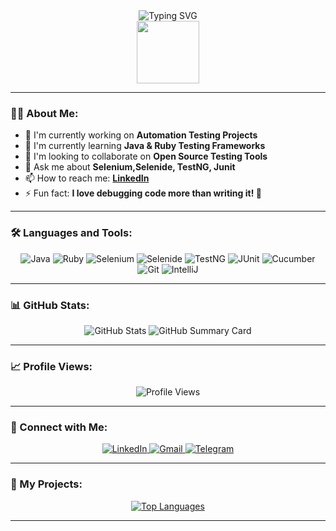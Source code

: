 <div align="center">
  <img src="https://readme-typing-svg.herokuapp.com?font=Fira+Code&weight=500&size=28&pause=1000&color=4F8CC9&center=true&vCenter=true&width=600&height=100&lines=Hi+there%2C+I'm+Irina+Chernobuk+%F0%9F%91%8B;Welcome+to+my+GitHub+Profile+%F0%9F%8C%9F;Automation+QA+Engineer+%F0%9F%92%BB" alt="Typing SVG" />
</div>

<div align="center">
  <img src="https://media.giphy.com/media/M9gbBd9nbDrOTu1Mqx/giphy.gif" width="100"/>
</div>

---

### 👨‍💻 About Me:

- 🔭 I'm currently working on **Automation Testing Projects**
- 🌱 I'm currently learning **Java & Ruby Testing Frameworks**
- 👯 I'm looking to collaborate on **Open Source Testing Tools**
- 💬 Ask me about **Selenium,Selenide, TestNG, Junit**
- 📫 How to reach me: **[LinkedIn](https://www.linkedin.com/in/irina-chernobuk)**
- ⚡ Fun fact: **I love debugging code more than writing it! 🐛**

---

### 🛠️ Languages and Tools:

<div align="center">
  <img src="https://img.shields.io/badge/Java-ED8B00?style=for-the-badge&logo=openjdk&logoColor=white" alt="Java"/>
  <img src="https://img.shields.io/badge/Ruby-CC342D?style=for-the-badge&logo=ruby&logoColor=white" alt="Ruby"/>
  <img src="https://img.shields.io/badge/Selenium-43B02A?style=for-the-badge&logo=Selenium&logoColor=white" alt="Selenium"/>
  <img src="https://img.shields.io/badge/Selenide-16A5E6?style=for-the-badge&logo=Selenide&logoColor=white" alt="Selenide"/>
  <img src="https://img.shields.io/badge/TestNG-000000?style=for-the-badge&logo=TestNG&logoColor=white" alt="TestNG"/>
  <img src="https://img.shields.io/badge/JUnit-25A162?style=for-the-badge&logo=JUnit5&logoColor=white" alt="JUnit"/>
  <img src="https://img.shields.io/badge/Cucumber-23D96C?style=for-the-badge&logo=Cucumber&logoColor=white" alt="Cucumber"/>
  <img src="https://img.shields.io/badge/Git-F05032?style=for-the-badge&logo=git&logoColor=white" alt="Git"/>
  <img src="https://img.shields.io/badge/IntelliJ_IDEA-000000?style=for-the-badge&logo=intellij-idea&logoColor=white" alt="IntelliJ"/>
</div>

---

### 📊 GitHub Stats:

<div align="center">
  <img src="https://github-readme-stats.vercel.app/api?username=IreneChernobuk&show_icons=true&theme=radical" alt="GitHub Stats" />
  <img src="https://github-profile-summary-cards.vercel.app/api/cards/profile-details?username=IreneChernobuk&theme=radical" alt="GitHub Summary Card" />
</div>

---

### 📈 Profile Views:

<div align="center">
  <img src="https://komarev.com/ghpvc/?username=IreneChernobuk&style=flat-square&color=blue" alt="Profile Views" />
</div>

---

### 🤝 Connect with Me:

<div align="center">
  <a href="https://www.linkedin.com/in/irina-chernobuk" target="_blank">
    <img src="https://img.shields.io/badge/LinkedIn-0077B5?style=for-the-badge&logo=linkedin&logoColor=white" alt="LinkedIn"/>
  </a>
  <a href="mailto:chernobukirina.aqa@gmail.com">
    <img src="https://img.shields.io/badge/Gmail-D14836?style=for-the-badge&logo=gmail&logoColor=white" alt="Gmail"/>
  </a>
  <a href="https://t.me/irina_chernobuk">
    <img src="https://img.shields.io/badge/Telegram-2CA5E0?style=for-the-badge&logo=telegram&logoColor=white" alt="Telegram"/>
  </a>
</div>

---

### 🎯 My Projects:

<div align="center">
  <a href="https://github.com/IreneChernobuk?tab=repositories">
    <img src="https://github-readme-stats.vercel.app/api/top-langs/?username=IreneChernobuk&layout=compact&theme=radical" alt="Top Languages" />
  </a>
</div>

---




